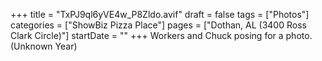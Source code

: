 +++
title = "TxPJ9ql6yVE4w_P8Zldo.avif"
draft = false
tags = ["Photos"]
categories = ["ShowBiz Pizza Place"]
pages = ["Dothan, AL (3400 Ross Clark Circle)"]
startDate = ""
+++
Workers and Chuck posing for a photo. (Unknown Year)
